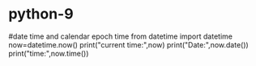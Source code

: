 # python-9
#date time and calendar epoch time 
from datetime import datetime
now=datetime.now()
print("current time:",now)
print("Date:",now.date())
print("time:",now.time())
